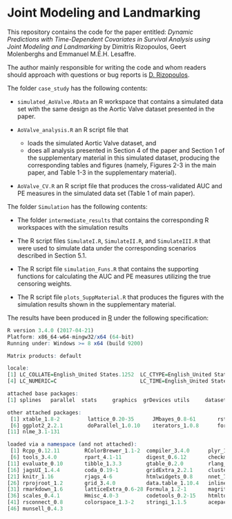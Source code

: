 # Joint Modeling and Landmarking

This repository contains the code for the paper entitled: *Dynamic Predictions with 
Time-Dependent Covariates in Survival Analysis using Joint Modeling and Landmarking* by
Dimitris Rizopoulos, Geert Molenberghs and Emmanuel M.E.H. Lesaffre.

The author mainly responsible for writing the code and whom readers should approach with
questions or bug reports is [D. Rizopoulos](mailto:d.rizopoulos@erasmusmc.nl).

The folder `case_study` has the following contents:

- `simulated_AoValve.RData` an R workspace that contains a simulated data set with the same
design as the Aortic Valve dataset presented in the paper.

- `AoValve_analysis.R` an R script file that 
    + loads the simulated Aortic Valve dataset, and
    + does all analysis presented in Section 4 of the paper and Section 1 of the 
    supplementary material in this simulated dataset, producing the corresponding tables
    and figures (namely, Figures 2-3 in the main paper, and Table 1-3 in the 
    supplementary material).

- `AoValve_CV.R` an R script file that produces the cross-validated AUC and PE 
measures in the simulated data set (Table 1 of main paper).

The folder `Simulation` has the following contents:

- The folder `intermediate_results` that contains the corresponding R workspaces with the
simulation results

- The R script files `SimulateI.R`, `SimulateII.R`, and `SimulateIII.R` that were used to
simulate data under the corresponding scenarios described in Section 5.1.

- The R script file `simulation_Funs.R` that contains the supporting functions for 
calculating the AUC and PE measures utilizing the true censoring weights.

- The R script file `plots_SuppMaterial.R` that produces the figures with the simulation 
results shown in the supplementary material.

The results have been produced in [R](https://cran.r-project.org/) under the following 
specification:
```r
R version 3.4.0 (2017-04-21)
Platform: x86_64-w64-mingw32/x64 (64-bit)
Running under: Windows >= 8 x64 (build 9200)

Matrix products: default

locale:
[1] LC_COLLATE=English_United States.1252  LC_CTYPE=English_United States.1252    LC_MONETARY=English_United States.1252
[4] LC_NUMERIC=C                           LC_TIME=English_United States.1252    

attached base packages:
[1] splines   parallel  stats     graphics  grDevices utils     datasets  methods   base     

other attached packages:
 [1] xtable_1.8-2         lattice_0.20-35      JMbayes_0.8-61       rstan_2.15.1         StanHeaders_2.15.0-1
 [6] ggplot2_2.2.1        doParallel_1.0.10    iterators_1.0.8      foreach_1.4.3        survival_2.41-3     
[11] nlme_3.1-131        

loaded via a namespace (and not attached):
 [1] Rcpp_0.12.11        RColorBrewer_1.1-2  compiler_3.4.0      plyr_1.8.4          base64enc_0.1-3    
 [6] tools_3.4.0         rpart_4.1-11        digest_0.6.12       checkmate_1.8.2     htmlTable_1.9      
[11] evaluate_0.10       tibble_1.3.3        gtable_0.2.0        rlang_0.1.1         Matrix_1.2-10      
[16] jagsUI_1.4.4        coda_0.19-1         gridExtra_2.2.1     cluster_2.0.6       stringr_1.2.0      
[21] knitr_1.16          rjags_4-6           htmlwidgets_0.8     nnet_7.3-12         stats4_3.4.0       
[26] rprojroot_1.2       grid_3.4.0          data.table_1.10.4   inline_0.3.14       foreign_0.8-68     
[31] rmarkdown_1.6       latticeExtra_0.6-28 Formula_1.2-1       magrittr_1.5        backports_1.1.0    
[36] scales_0.4.1        Hmisc_4.0-3         codetools_0.2-15    htmltools_0.3.6     MASS_7.3-47        
[41] rsconnect_0.8       colorspace_1.3-2    stringi_1.1.5       acepack_1.4.1       lazyeval_0.2.0     
[46] munsell_0.4.3    
```